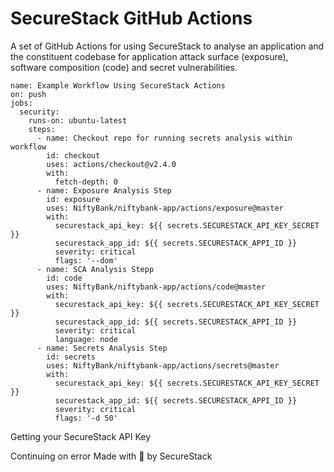 # SecureStack GitHub Actions

A set of GitHub Actions for using SecureStack to analyse an application and the constituent codebase for application attack surface (exposure), software composition (code) and secret vulnerabilities.

```
name: Example Workflow Using SecureStack Actions
on: push
jobs:
  security:
    runs-on: ubuntu-latest
    steps:
      - name: Checkout repo for running secrets analysis within workflow
        id: checkout
        uses: actions/checkout@v2.4.0
        with:
          fetch-depth: 0
      - name: Exposure Analysis Step
        id: exposure
        uses: NiftyBank/niftybank-app/actions/exposure@master
        with:
          securestack_api_key: ${{ secrets.SECURESTACK_API_KEY_SECRET }}
          securestack_app_id: ${{ secrets.SECURESTACK_APPI_ID }}
          severity: critical
          flags: '--dom'
      - name: SCA Analysis Stepp
        id: code
        uses: NiftyBank/niftybank-app/actions/code@master
        with:
          securestack_api_key: ${{ secrets.SECURESTACK_API_KEY_SECRET }}
          securestack_app_id: ${{ secrets.SECURESTACK_APPI_ID }}
          severity: critical
          language: node
      - name: Secrets Analysis Step
        id: secrets
        uses: NiftyBank/niftybank-app/actions/secrets@master
        with:
          securestack_api_key: ${{ secrets.SECURESTACK_API_KEY_SECRET }}
          securestack_app_id: ${{ secrets.SECURESTACK_APPI_ID }}
          severity: critical
          flags: '-d 50'

```

Getting your SecureStack API Key

Continuing on error
Made with 💜 by SecureStack
